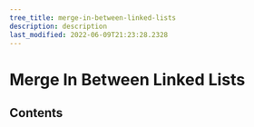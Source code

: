 ```yaml
---
tree_title: merge-in-between-linked-lists
description: description
last_modified: 2022-06-09T21:23:28.2328
---
```


# Merge In Between Linked Lists

## Contents
